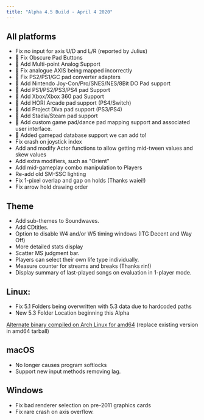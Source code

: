 ```yaml
---
title: "Alpha 4.5 Build - April 4 2020"
---
```


All platforms
-------------

*   Fix no input for axis U/D and L/R (reported by Julius)
*   🐲 Fix Obscure Pad Buttons
*   🐲 Add Multi-point Analog Support
*   🐲 Fix analogue AXIS being mapped incorrectly
*   🐲 Fix PS2/PS1/GC pad converter adapters
*   🐲 Add Nintendo Joy-Con/Pro/SNES/NES/8Bit DO Pad support
*   🐲 Add PS1/PS2/PS3/PS4 pad Support
*   🐲 Add Xbox/Xbox 360 pad Support
*   🐲 Add HORI Arcade pad support (PS4/Switch)
*   🐲 Add Project Diva pad support (PS3/PS4)
*   🐲 Add Stadia/Steam pad support
*   🐲 Add custom game pad/dance pad mapping support and associated user interface.
*   🐲 Added gamepad database support we can add to!
*   Fix crash on joystick index
*   Add and modify Actor functions to allow getting mid-tween values and skew values
*   Add extra modifiers, such as "Orient"
*   Add mid-gameplay combo manipulation to Players
*   Re-add old SM-SSC lighting
*   Fix 1-pixel overlap and gap on holds (Thanks waiei!)
*   Fix arrow hold drawing order

Theme
-----

*   Add sub-themes to Soundwaves.
*   Add CDtitles.
*   Option to disable W4 and/or W5 timing windows (ITG Decent and Way Off)
*   More detailed stats display
*   Scatter MS judgment bar.
*   Players can select their own life type individually.
*   Measure counter for streams and breaks (Thanks rin!)
*   Display summary of last-played songs on evaluation in 1-player mode.

Linux:
------

*   Fix 5.1 Folders being overwritten with 5.3 data due to hardcoded paths
*   New 5.3 Folder Location beginning this Alpha

[Alternate binary compiled on Arch Linux for amd64](https://www.dropbox.com/s/x5wu4r9wwxhniv2/StepMania-Outfox-Alpha-4.5-arch-binary-amd64.tar.gz?dl=0) (replace existing version in amd64 tarball)

macOS
-----

*   No longer causes program softlocks
*   Support new input methods removing lag.

Windows
-------

*   Fix bad renderer selection on pre-2011 graphics cards
*   Fix rare crash on axis overflow.